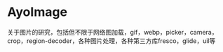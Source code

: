 # AyoImage
关于图片的研究，包括但不限于网络图加载，gif，webp，picker，camera，crop，region-decoder，各种图片处理，各种第三方库fresco，glide，uil等
